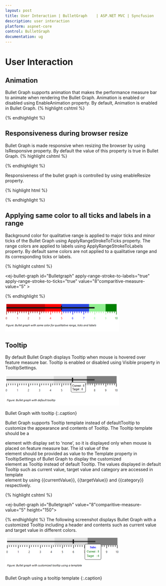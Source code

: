 ```yaml
---
layout: post
title: User Interaction | BulletGraph	 | ASP.NET MVC | Syncfusion
description: user interaction
platform: aspnet-core
control: BulletGraph	
documentation: ug
---
```


# User Interaction

## Animation

Bullet Graph supports animation that makes the performance measure bar to animate when rendering the Bullet Graph. Animation is enabled or disabled using EnableAnimation property. By default, Animation is enabled in Bullet Graph. 
{% highlight cshtml %}

<ej-bullet-graph id="Bulletgraph"  comparative-measure="5" value="8"
enable-animation="true">
</ej-bullet-graph>    

{% endhighlight %}

## Responsiveness during browser resize

Bullet Graph is made responsive when resizing the browser by using IsResponsive property. By default the value of this property is true in Bullet Graph. 
{% highlight cshtml %}

<ej-bullet-graph id="Bulletgraph"  comparative-measure="5" value="8"
is-responsive="true">
</ej-bullet-graph>    

{% endhighlight %}

Responsiveness of the bullet graph is controlled by using enableResize property.


{% highlight html %}

<ej-bullet-graph id="bullet1" enable-resize="true">         
       
</ej-bullet-graph>

{% endhighlight %}


## Applying same color to all ticks and labels in a range

Background color for qualitative range is applied to major ticks and minor ticks of the Bullet Graph using ApplyRangeStrokeToTicks property. The range colors are applied to labels using ApplyRangeStrokeToLabels property. By default same colors are not applied to a qualitative range and its corresponding ticks or labels. 

{% highlight cshtml %}

<ej-bullet-graph id="Bulletgraph" apply-range-stroke-to-labels="true" 
apply-range-stroke-to-ticks="true" value="8"comparitive-measure-value="5" >
<e-qualitative-ranges>
<e-qualitative-range range-end="3.5" range-stroke="DarkRed" range-opacity="0.5">
</e-qualitative-range>
<e-qualitative-range range-end="5" range-stroke="Red" range-opacity="1">
</e-qualitative-range>
<e-qualitative-range range-end="7.5" range-stroke="Blue" range-opacity="0.7">
</e-qualitative-range>
<e-qualitative-range range-end="9" range-stroke="LightGreen" range-opacity="1">
</e-qualitative-range>
<e-qualitative-range range-end="10" range-stroke="Green" range-opacity="1">
</e-qualitative-range>
</e-qualitative-ranges>  
</ej-bullet-graph> 

{% endhighlight %}

![](User-Interaction_images/User-Interaction_img1.png)



## Tooltip

By default Bullet Graph displays Tooltip when mouse is hovered over feature measure bar. Tooltip is enabled or disabled using Visible property in TooltipSettings.

![](User-Interaction_images/User-Interaction_img2.png)

Bullet Graph with tooltip
{:.caption}

Bullet Graph supports Tooltip template instead of defaultTooltip to customize the appearance and contents of Tooltip. The Tooltip template should be a <div> element with display set to ‘none’, so it is displayed only when mouse is placed on feature measure bar. The id value of the <div> element should be provided as value to the Template property in TooltipSettings of Bullet Graph to display the customized <div> element as Tooltip instead of default Tooltip. The values displayed in default Tooltip such as current value, target value and category are accessed in template <div> element by using {{currentValue}}, {{targetValue}} and {{category}} respectively. 

{% highlight cshtml %}

<ej-bullet-graph id="Bulletgraph" value="8"comparitive-measure-value="5"
height="150">
<e-bullet-tooltip-settings visible="true" template="Tooltip">
</e-bullet-tooltip-settings>
</ej-bullet-graph> 

{% endhighlight %}
The following screenshot displays Bullet Graph with a customized Tooltip including a header and contents such as current value and target value in different colors.

![](User-Interaction_images/User-Interaction_img3.png)


Bullet Graph using a tooltip template
{:.caption}

